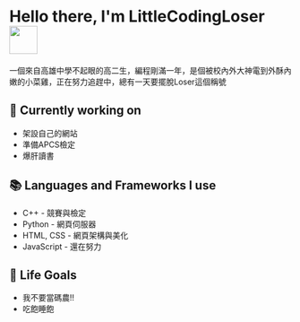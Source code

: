 # Hello there, I'm LittleCodingLoser <img width="50px" src="https://i.pinimg.com/originals/cd/83/0b/cd830b9a77ac95a80bb6ba2a8a8da6ce.gif" />
一個來自高雄中學不起眼的高二生，編程剛滿一年，是個被校內外大神電到外酥內嫩的小菜雞，正在努力追趕中，總有一天要擺脫Loser這個稱號

## 🔭 Currently working on
- 架設自己的網站
- 準備APCS檢定
- 爆肝讀書

## 📚 Languages and Frameworks I use
- C++ - 競賽與檢定
- Python - 網頁伺服器
- HTML, CSS  - 網頁架構與美化
- JavaScript - 還在努力

## 🎯 Life Goals
- 我不要當碼農!!
- 吃飽睡飽
